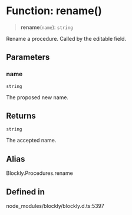 # Function: rename()

> **rename**(`name`): `string`

Rename a procedure. Called by the editable field.

## Parameters

### name

`string`

The proposed new name.

## Returns

`string`

The accepted name.

## Alias

Blockly.Procedures.rename

## Defined in

node_modules/blockly/blockly.d.ts:5397

